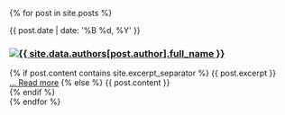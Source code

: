 {% for post in site.posts %}
  <div class="blog-post spacing">
    <span class="date">
      {{ post.date | date: '%B %d, %Y' }}
    </span>
    <h3>
      <a href="http://twitter.com/{{ site.data.authors[post.author].twitter_handle }}">
        <img src="{{ site.data.authors[post.author].image_path }}" alt="{{ site.data.authors[post.author].full_name }}" class="profile" />
      </a>
     <!-- <a href="{{ post.url }}">{{ post.title }}</a> -->
    </h3>
    {% if post.content contains site.excerpt_separator %}
      {{ post.excerpt }}
      <br>
      <a href="{{ post.url | prepend: site.baseurl }}">... Read more</a>
    {% else %}
      {{ post.content }}
      <br>
    {% endif %}
  </div>
{% endfor %}
